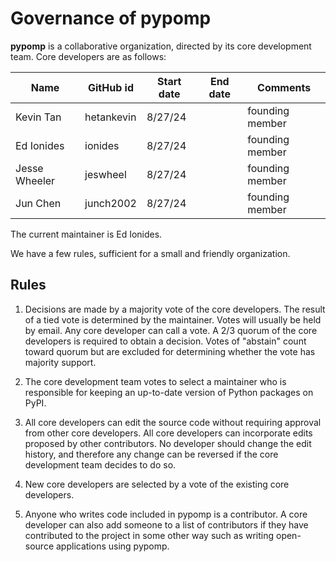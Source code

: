 
# Governance of **pypomp**

**pypomp** is a collaborative organization, directed by its core development team. Core developers are as follows:

| Name          | GitHub id  |Start date | End date | Comments        |
| ------------- | ---------- | --------- | -------- | --------------- |
| Kevin Tan     | hetankevin | 8/27/24   |          | founding member |
| Ed Ionides    | ionides    | 8/27/24   |          | founding member |
| Jesse Wheeler | jeswheel   | 8/27/24   |          | founding member |
| Jun Chen      | junch2002  | 8/27/24   |          | founding member | 

The current maintainer is Ed Ionides.

We have a few rules, sufficient for a small and friendly organization.

## Rules

1. Decisions are made by a majority vote of the core developers. The result of a tied vote is determined by the maintainer. Votes will usually be held by email. Any core developer can call a vote. A 2/3 quorum of the core developers is required to obtain a decision. Votes of "abstain" count toward quorum but are excluded for determining whether the vote has majority support.

2. The core development team votes to select a maintainer who is responsible for keeping an up-to-date version of Python packages on PyPI.

3. All core developers can edit the source code without requiring approval from other core developers.  All core developers can incorporate edits proposed by other contributors. No developer should change the edit history, and therefore any change can be reversed if the core development team decides to do so.

4. New core developers are selected by a vote of the existing core developers.

5. Anyone who writes code included in pypomp is a contributor. A core developer can also add someone to a list of contributors if they have contributed to the project in some other way such as writing open-source applications using pypomp.







